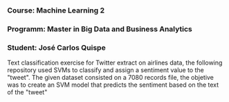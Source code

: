 ### Course: Machine Learning 2
### Programm: Master in Big Data and Business Analytics
### Student: José Carlos Quispe
Text classification exercise for Twitter extract on airlines data, the following repository used SVMs to classify and assign a sentiment value to the "tweet".
The given dataset consisted on a 7080 records file, the objetive was to create an SVM model that predicts the sentiment based on the text of the "tweet"
